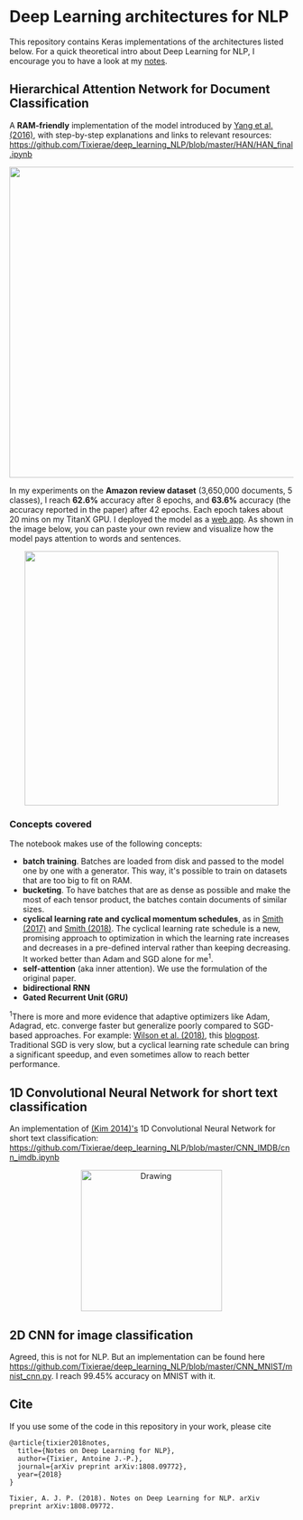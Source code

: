 # Deep Learning architectures for NLP

This repository contains Keras implementations of the architectures listed below. For a quick theoretical intro about Deep Learning for NLP, I encourage you to have a look at my [notes](https://arxiv.org/pdf/1808.09772.pdf).

## Hierarchical Attention Network for Document Classification
A **RAM-friendly** implementation of the model introduced by [Yang et al. (2016)](http://www.aclweb.org/anthology/N16-1174), with step-by-step explanations and links to relevant resources: https://github.com/Tixierae/deep_learning_NLP/blob/master/HAN/HAN_final.ipynb

<p align="center">
<img src="https://raw.githubusercontent.com/Tixierae/deep_learning_NLP/master/HAN/han_architecture_illustration_small.bmp" alt="" width="550"/>
</p>

In my experiments on the **Amazon review dataset** (3,650,000 documents, 5 classes), I reach **62.6%** accuracy after 8 epochs, and **63.6%** accuracy (the accuracy reported in the paper) after 42 epochs. Each epoch takes about 20 mins on my TitanX GPU. I deployed the model as a [web app](https://safetyapp.shinyapps.io/DNLPvis/). As shown in the image below, you can paste your own review and visualize how the model pays attention to words and sentences.

<p align="center">
<a href="https://safetyapp.shinyapps.io/DNLPvis/" target="_blank">
<img src="https://raw.githubusercontent.com/Tixierae/deep_learning_NLP/master/HAN/dnlpvis_app_illustration_new.bmp" alt="" width="450"/></a>
</p>

### Concepts covered
The notebook makes use of the following concepts:

- **batch training**. Batches are loaded from disk and passed to the model one by one with a generator. This way, it's possible to train on datasets that are too big to fit on RAM. 
- **bucketing**. To have batches that are as dense as possible and make the most of each tensor product, the batches contain documents of similar sizes.
- **cyclical learning rate and cyclical momentum schedules**, as in [Smith (2017)](https://arxiv.org/pdf/1506.01186.pdf) and [Smith (2018)](https://arxiv.org/pdf/1803.09820.pdf). The cyclical learning rate schedule is a new, promising approach to optimization in which the learning rate increases and decreases in a pre-defined interval rather than keeping decreasing. It worked better than Adam and SGD alone for me<sup>1</sup>.
- **self-attention** (aka inner attention). We use the formulation of the original paper.
- **bidirectional RNN**
- **Gated Recurrent Unit (GRU)** 

<sup>1</sup>There is more and more evidence that adaptive optimizers like Adam, Adagrad, etc. converge faster but generalize poorly compared to SGD-based approaches. For example: [Wilson et al. (2018)](https://arxiv.org/pdf/1705.08292.pdf), this [blogpost]( https://shaoanlu.wordpress.com/2017/05/29/sgd-all-which-one-is-the-best-optimizer-dogs-vs-cats-toy-experiment/). Traditional SGD is very slow, but a cyclical learning rate schedule can bring a significant speedup, and even sometimes allow to reach better performance.

## 1D Convolutional Neural Network for short text classification
An implementation of [(Kim 2014)'s](https://arxiv.org/abs/1408.5882) 1D Convolutional Neural Network for short text classification: https://github.com/Tixierae/deep_learning_NLP/blob/master/CNN_IMDB/cnn_imdb.ipynb 

<p align="center">
<img src="https://github.com/Tixierae/deep_learning_NLP/blob/master/CNN_IMDB/cnn_illustration.png" alt="Drawing" style="width: 250px;"/>
</p>

## 2D CNN for image classification
Agreed, this is not for NLP. But an implementation can be found here https://github.com/Tixierae/deep_learning_NLP/blob/master/CNN_MNIST/mnist_cnn.py. I reach 99.45% accuracy on MNIST with it.

## Cite
If you use some of the code in this repository in your work, please cite
```
@article{tixier2018notes,
  title={Notes on Deep Learning for NLP},
  author={Tixier, Antoine J.-P.},
  journal={arXiv preprint arXiv:1808.09772},
  year={2018}
}
```

```
Tixier, A. J. P. (2018). Notes on Deep Learning for NLP. arXiv preprint arXiv:1808.09772.
```